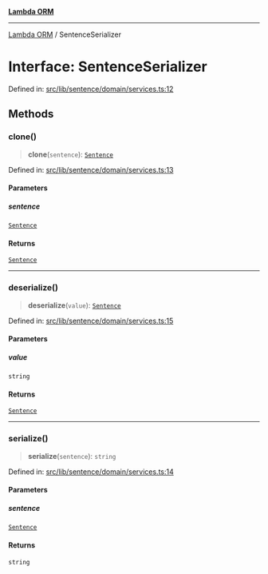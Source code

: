 [**Lambda ORM**](../README.md)

***

[Lambda ORM](../README.md) / SentenceSerializer

# Interface: SentenceSerializer

Defined in: [src/lib/sentence/domain/services.ts:12](https://github.com/lambda-orm/lambdaorm-base/blob/5f10bdc7d0f008296efbcbe89bc2bf1ed03aaaef/src/lib/sentence/domain/services.ts#L12)

## Methods

### clone()

> **clone**(`sentence`): [`Sentence`](../classes/Sentence.md)

Defined in: [src/lib/sentence/domain/services.ts:13](https://github.com/lambda-orm/lambdaorm-base/blob/5f10bdc7d0f008296efbcbe89bc2bf1ed03aaaef/src/lib/sentence/domain/services.ts#L13)

#### Parameters

##### sentence

[`Sentence`](../classes/Sentence.md)

#### Returns

[`Sentence`](../classes/Sentence.md)

***

### deserialize()

> **deserialize**(`value`): [`Sentence`](../classes/Sentence.md)

Defined in: [src/lib/sentence/domain/services.ts:15](https://github.com/lambda-orm/lambdaorm-base/blob/5f10bdc7d0f008296efbcbe89bc2bf1ed03aaaef/src/lib/sentence/domain/services.ts#L15)

#### Parameters

##### value

`string`

#### Returns

[`Sentence`](../classes/Sentence.md)

***

### serialize()

> **serialize**(`sentence`): `string`

Defined in: [src/lib/sentence/domain/services.ts:14](https://github.com/lambda-orm/lambdaorm-base/blob/5f10bdc7d0f008296efbcbe89bc2bf1ed03aaaef/src/lib/sentence/domain/services.ts#L14)

#### Parameters

##### sentence

[`Sentence`](../classes/Sentence.md)

#### Returns

`string`
